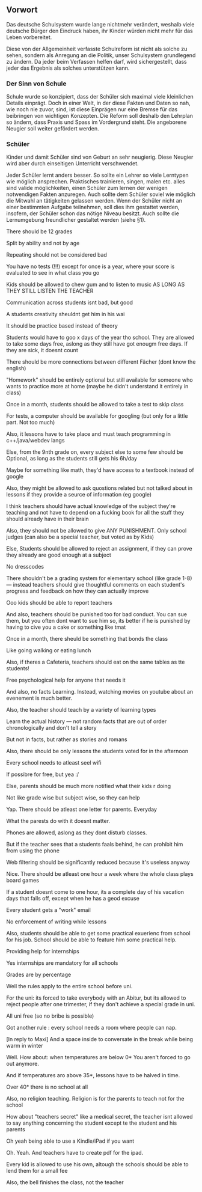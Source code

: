 ## Vorwort

Das deutsche Schulsystem wurde lange nichtmehr verändert, weshalb viele deutsche Bürger den Eindruck haben, ihr Kinder würden nicht mehr für das Leben vorbereitet.

Diese von der Allgemeinheit verfasste Schulreform ist nicht als solche zu sehen, sondern als Anregung an die Politik, unser Schulsystem grundlegend zu ändern.
Da jeder beim Verfassen helfen darf, wird sichergestellt, dass jeder das Ergebnis als solches unterstützen kann.

### Der Sinn von Schule

Schule wurde so konzipiert, dass der Schüler sich maximal viele kleinlichen Details einprägt. Doch in einer Welt, in der diese Fakten und Daten so nah, wie noch nie zuvor, sind, ist diese Einprägen nur eine Bremse für das beibringen von wichtigen Konzepten. Die Reform soll deshalb den Lehrplan so ändern, dass Praxis und Spass im Vordergrund steht. Die angeborene Neugier soll weiter gefördert werden.

### Schüler
Kinder und damit Schüler sind von Geburt an sehr neugierig. Diese Neugier wird aber durch einseitigen Unterricht verschwendet.

Jeder Schüler lernt anders besser. So sollte ein Lehrer so viele Lerntypen wie möglich ansprechen. Praktisches trainieren, singen, malen etc. alles sind valide möglichkeiten, einen Schüler zum lernen der wenigen notwendigen Fakten anzuregen.
Auch sollte dem Schüler soviel wie möglich die Mitwahl an tätigkeiten gelassen werden. Wenn der Schüler nicht an einer bestimmten Aufgabe teilnehmen, soll dies ihm gestattet werden, insofern, der Schüler schon das nötige Niveau besitzt. Auch sollte die Lernumgebung freundlicher gestaltet werden (siehe §1).





There should be 12 grades

Split by ability and not by age

Repeating should not be considered bad

You have no tests (!!!) except for once is a year, where your score is evaluated to see in what class you go

Kids should be allowed to chew gum and to listen to music AS LONG AS THEY STILL LISTEN THE TEACHER

Communication across students isnt bad, but good

A students creativity sheuldnt get him in his wai

It should be practice based instead of theory

Students would have to goo x days of the year tho school. They are allowed to take some days free, aslong as they still have got enougm free days. If they are sick, it doesnt count

There should be more connections between different Fächer (dont know the english)

"Homework" should be entirely optional but still available for someone who wants to practice more at home (maybe he didn't understand it entirely in class)

Once in a month, students should be allowed to take a test to skip class

For tests, a computer should be available for googling (but only for a little part. Not too much)

Also, it lessons have to take place and must teach programming in c++/java/webdev langs

Else, from the 9nth grade on, every subject else to some few should be Optional, as long as the students still gets his 6h/day

Maybe for something like math, they'd have access to a textbook instead of google

Also, they might be allowed to ask quostions related but not talked about in lessons if they provide a seurce of information (eg google)

I think teachers should have actual knowledge of the subject they're teaching and not have to depend on a fucking book for all the stuff they should already have in their brain

Also, they should not be allowed to give ANY PUNISHMENT. Only school judges (can also be a special teacher, but voted as by Kids)

Else, Students should be allowed to reject an assignment, if they can prove they already are good enough at a subject

No dresscodes

There shouldn't be a grading system for elementary school (like grade 1-8) — instead teachers should give thoughtful comments on each student's progress and feedback on how they can actually improve

Ooo kids should be able to report teachers

And also, teachers should be punished too for bad conduct. You can sue them, but you often dont want to sue him so, its better if he is punished by having to cive you a cake or something like tmat

Once in a month, there sheuld be something that bonds the class

Like going walking or eating lunch

Also, if theres a Cafeteria, teachers should eat on the same tables as tte students!

Free psychological help for anyone that needs it

And also, no facts Learning. Instead, watching movies on youtube about an evenement is much better.

Also, the teacher should teach by a variety of learning types

Learn the actual history — not random facts that are out of order chronologically and don't tell a story

But not in facts, but rather as stories and romans

Also, there should be only lessons the students voted for in the afternoon

Every school needs to atleast seel wifi

If possibre for free, but yea :/

Else, parents should be much more notified what their kids r doing

Not like grade wise but subject wise, so they can help

Yap. There should be atleast one letter for parents. Everyday

What the parests do with it doesnt matter.

Phones are allowed, aslong as they dont disturb classes.

But if the teacher sees that a students faals behind, he can prohibit him from using the phone

Web filtering should be significantly reduced because it's useless anyway

Nice. There should be atleast one hour a week where the whole class plays board games

If a student doesnt come to one hour, its a complete day of his vacation days that falls off, except when he has a geod excuse

Every student gets a "work" email

No enforcement of writing while lessons

Also, students should be able to get some practical exuerienc from school for his job. School should be able to feature him some practical help.

Providing help for internships

Yes internships are mandatory for all schools

Grades are by percentage

Well the rules apply to the entire school before uni.

For the uni: its forced to take everybody with an Abitur, but its allowed to reject people after one trimester, if they don't achieve a special grade in uni.

All uni free (so no bribe is possible)

Got another rule : every school needs a room where people can nap.

[In reply to Maxi]
And a space inside to conversate in the break while being warm in winter

Well. How about: when temperatures are below 0* You aren't forced to go out anymore.

And if temperatures aro above 35*, lessons have to be halved in time.

Over 40* there is no school at all

Also, no religion teaching. Religion is for the parents to teach not for the school

How about "teachers secret" like a medical secret, the teacher isnt allowed to say anything concerning the student except te the student and his parents

Oh yeah being able to use a Kindle/iPad if you want

Oh. Yeah. And teachers have to create pdf for the ipad.

Every kid is allowed to use his own, altough the schools should be able to lend them for a small fee

Also, the bell finishes the class, not the teacher
